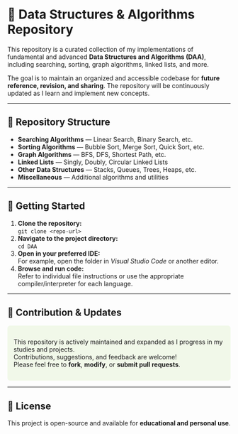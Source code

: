 # 📘 Data Structures & Algorithms Repository

This repository is a curated collection of my implementations of fundamental and advanced **Data Structures and Algorithms (DAA)**, including searching, sorting, graph algorithms, linked lists, and more.  

The goal is to maintain an organized and accessible codebase for **future reference, revision, and sharing**. The repository will be continuously updated as I learn and implement new concepts.

---

## 📂 Repository Structure

<ul>
  <li><strong>Searching Algorithms</strong> — Linear Search, Binary Search, etc.</li>
  <li><strong>Sorting Algorithms</strong> — Bubble Sort, Merge Sort, Quick Sort, etc.</li>
  <li><strong>Graph Algorithms</strong> — BFS, DFS, Shortest Path, etc.</li>
  <li><strong>Linked Lists</strong> — Singly, Doubly, Circular Linked Lists</li>
  <li><strong>Other Data Structures</strong> — Stacks, Queues, Trees, Heaps, etc.</li>
  <li><strong>Miscellaneous</strong> — Additional algorithms and utilities</li>
</ul>

---

## 🚀 Getting Started

<ol>
  <li>
    <strong>Clone the repository:</strong><br>
    <code>git clone &lt;repo-url&gt;</code>
  </li>
  <li>
    <strong>Navigate to the project directory:</strong><br>
    <code>cd DAA</code>
  </li>
  <li>
    <strong>Open in your preferred IDE:</strong><br>
    For example, open the folder in <em>Visual Studio Code</em> or another editor.
  </li>
  <li>
    <strong>Browse and run code:</strong><br>
    Refer to individual file instructions or use the appropriate compiler/interpreter for each language.
  </li>
</ol>

---

## 🤝 Contribution & Updates

<div style="background:#f1f8e9; padding:1em; border-radius:6px;">

This repository is actively maintained and expanded as I progress in my studies and projects.  
Contributions, suggestions, and feedback are welcome!  
Please feel free to <strong>fork</strong>, <strong>modify</strong>, or <strong>submit pull requests</strong>.

</div>

---

## 📜 License

This project is open-source and available for **educational and personal use**.
